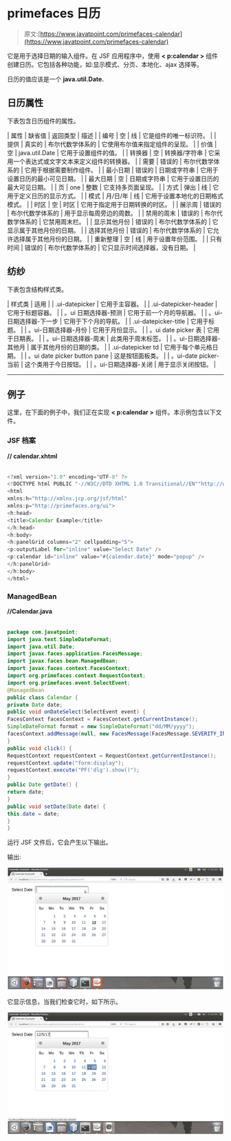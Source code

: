 # primefaces 日历

> 原文:[https://www.javatpoint.com/primefaces-calendar](https://www.javatpoint.com/primefaces-calendar)

它是用于选择日期的输入组件。在 JSF 应用程序中，使用 **< p:calendar >** 组件创建日历。它包括各种功能，如:显示模式、分页、本地化、ajax 选择等。

日历的值应该是一个 **java.util.Date.**

## 日历属性

下表包含日历组件的属性。

| 属性 | 缺省值 | 返回类型 | 描述 |
| 编号 | 空 | 线 | 它是组件的唯一标识符。 |
| 提供 | 真实的 | 布尔代数学体系的 | 它使用布尔值来指定组件的呈现。 |
| 价值 | 空 | java.util.Date | 它用于设置组件的值。 |
| 转换器 | 空 | 转换器/字符串 | 它采用一个表达式或文字文本来定义组件的转换器。 |
| 需要 | 错误的 | 布尔代数学体系的 | 它用于根据需要制作组件。 |
| 最小日期 | 错误的 | 日期或字符串 | 它用于设置日历的最小可见日期。 |
| 最大日期 | 空 | 日期或字符串 | 它用于设置日历的最大可见日期。 |
| 页 | one | 整数 | 它支持多页面呈现。 |
| 方式 | 弹出 | 线 | 它用于定义日历的显示方式。 |
| 模式 | 月/日/年 | 线 | 它用于设置本地化的日期格式模式。 |
| 时区 | 空 | 时区 | 它用于指定用于日期转换的时区。 |
| 展示周 | 错误的 | 布尔代数学体系的 | 用于显示每周旁边的周数。 |
| 禁用的周末 | 错误的 | 布尔代数学体系的 | 它禁用周末栏。 |
| 显示其他月份 | 错误的 | 布尔代数学体系的 | 它显示属于其他月份的日期。 |
| 选择其他月份 | 错误的 | 布尔代数学体系的 | 它允许选择属于其他月份的日期。 |
| 重新整理 | 空 | 线 | 用于设置年份范围。 |
| 只有时间 | 错误的 | 布尔代数学体系的 | 它只显示时间选择器，没有日期。 |

## 纺纱

下表包含结构样式类。

| 样式类 | 适用 |
| .ui-datepicker | 它用于主容器。 |
| .ui-datepicker-header | 它用于标题容器。 |
| 。ui 日期选择器-预测 | 它用于前一个月的导航器。 |
| 。ui-日期选择器-下一步 | 它用于下个月的导航。 |
| .ui-datepicker-title | 它用于标题。 |
| 。ui-日期选择器-月份 | 它用于月份显示。 |
| 。ui date picker 表 | 它用于日期表。 |
| 。ui-日期选择器-周末 | 此类用于周末标签。 |
| 。ui-日期选择器-其他月 | 属于其他月份的日期的类。 |
| .ui-datepicker td | 它用于每个单元格日期。 |
| 。ui date picker button pane | 这是按钮面板类。 |
| 。ui-date picker-当前 | 这个类用于今日按钮。 |
| 。ui-日期选择器-关闭 | 用于显示关闭按钮。 |

* * *

## 例子

这里，在下面的例子中，我们正在实现 **< p:calendar >** 组件。本示例包含以下文件。

### JSF 档案

**// calendar.xhtml**

```java

<?xml version='1.0' encoding='UTF-8' ?>
<!DOCTYPE html PUBLIC "-//W3C//DTD XHTML 1.0 Transitional//EN""http://www.w3.org/TR/xhtml1/DTD/xhtml1-transitional.dtd">
<html 
xmlns:h="http://xmlns.jcp.org/jsf/html"
xmlns:p="http://primefaces.org/ui">
<h:head>
<title>Calendar Example</title>
</h:head>
<h:body>
<h:panelGrid columns="2" cellpadding="5">
<p:outputLabel for="inline" value="Select Date" />
<p:calendar id="inline" value="#{calendar.date}" mode="popup" />
</h:panelGrid>
</h:body>
</html>

```

### ManagedBean

**//Calendar.java**

```java

package com.javatpoint;
import java.text.SimpleDateFormat;
import java.util.Date;
import javax.faces.application.FacesMessage;
import javax.faces.bean.ManagedBean;
import javax.faces.context.FacesContext;
import org.primefaces.context.RequestContext;
import org.primefaces.event.SelectEvent;
@ManagedBean
public class Calendar {
private Date date;
public void onDateSelect(SelectEvent event) {
FacesContext facesContext = FacesContext.getCurrentInstance();
SimpleDateFormat format = new SimpleDateFormat("dd/MM/yyyy");
facesContext.addMessage(null, new FacesMessage(FacesMessage.SEVERITY_INFO, "Date Selected", format.format(event.getObject())));
}
public void click() {
RequestContext requestContext = RequestContext.getCurrentInstance();
requestContext.update("form:display");
requestContext.execute("PF('dlg').show()");
}
public Date getDate() {
return date;
}
public void setDate(Date date) {
this.date = date;
}
}

```

运行 JSF 文件后，它会产生以下输出。

输出:

![Primefaces Calendar 1](img/ea678e8102d4baee0ac65211b41fc08d.png)

它显示信息，当我们检查它时，如下所示。

![Primefaces Calendar 2](img/d4d8a74948ee1ed141f98decb317f805.png)
